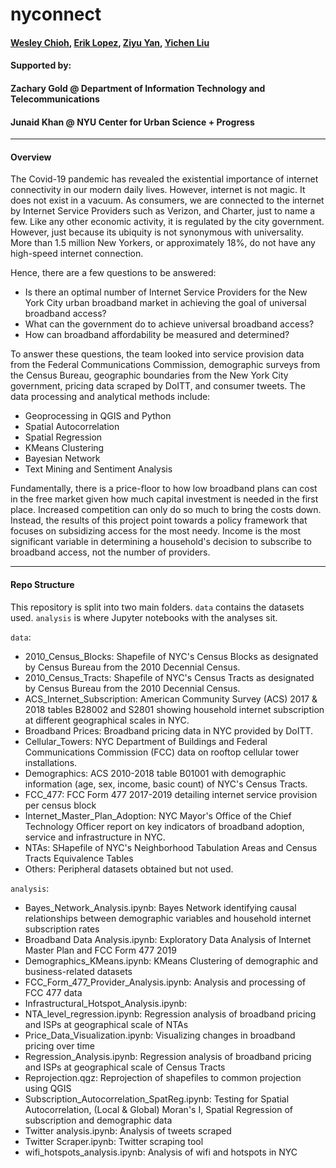 # nyconnect
#### [Wesley Chioh](https://github.com/westerleyy), [Erik Lopez](https://github.com/lobodemonte), [Ziyu Yan](https://github.com/ZiyuYan9), [Yichen Liu](https://github.com/lyc1005)  
#### Supported by: 
#### Zachary Gold @ Department of Information Technology and Telecommunications 
#### Junaid Khan @ NYU Center for Urban Science + Progress
---

#### Overview

The Covid-19 pandemic has revealed the existential importance of internet connectivity in our modern daily lives. However, internet is not magic. It does not exist in a vacuum. As consumers, we are connected to the internet by Internet Service Providers such as Verizon, and Charter, just to name a few. Like any other economic activity, it is regulated by the city government. However, just because its ubiquity is not synonymous with universality. More than 1.5 million New Yorkers, or approximately 18%, do not have any high-speed internet connection.  

Hence, there are a few questions to be answered:  
* Is there an optimal number of Internet Service Providers for the New York City urban broadband market in achieving the goal of universal broadband access?
* What can the government do to achieve universal broadband access?  
* How can broadband affordability be measured and determined?

To answer these questions, the team looked into service provision data from the Federal Communications Commission, demographic surveys from the Census Bureau, geographic boundaries from the New York City government, pricing data scraped by DoITT, and consumer tweets. The data processing and analytical methods include:
* Geoprocessing in QGIS and Python
* Spatial Autocorrelation
* Spatial Regression
* KMeans Clustering
* Bayesian Network
* Text Mining and Sentiment Analysis
  
Fundamentally, there is a price-floor to how low broadband plans can cost in the free market given how much capital investment is needed in the first place. Increased competition can only do so much to bring the costs down. Instead, the results of this project point towards a policy framework that focuses on subsidizing access for the most needy. Income is the most significant variable in determining a household's decision to subscribe to broadband access, not the number of providers.

---

#### Repo Structure

This repository is split into two main folders. `data` contains the datasets used. `analysis` is where Jupyter notebooks with the analyses sit.  

`data`:
* 2010_Census_Blocks:  Shapefile of NYC's Census Blocks as designated by Census Bureau from the 2010 Decennial Census.
* 2010_Census_Tracts:  Shapefile of NYC's Census Tracts as designated by Census Bureau from the 2010 Decennial Census.
* ACS_Internet_Subscription: American Community Survey (ACS) 2017 & 2018 tables B28002 and S2801 showing household internet subscription at different geographical scales in NYC.
* Broadband Prices: Broadband pricing data in NYC provided by DoITT.
* Cellular_Towers: NYC Department of Buildings and Federal Communications Commission (FCC) data on rooftop cellular tower installations.
* Demographics: ACS 2010-2018 table B01001 with demographic information (age, sex, income, basic count) of NYC's Census Tracts.
* FCC_477: FCC Form 477 2017-2019 detailing internet service provision per census block
* Internet_Master_Plan_Adoption: NYC Mayor's Office of the Chief Technology Officer report on key indicators of broadband adoption, service and infrastructure in NYC.
* NTAs: SHapefile of NYC's Neighborhood Tabulation Areas and Census Tracts Equivalence Tables
* Others: Peripheral datasets obtained but not used.  

`analysis`:  
* Bayes_Network_Analysis.ipynb: Bayes Network identifying causal relationships between demographic variables and household internet subscription rates
* Broadband Data Analysis.ipynb: Exploratory Data Analysis of Internet Master Plan and FCC Form 477 2019
* Demographics_KMeans.ipynb: KMeans Clustering of demographic and business-related datasets
* FCC_Form_477_Provider_Analysis.ipynb: Analysis and processing of FCC 477 data
* Infrastructural_Hotspot_Analysis.ipynb: 
* NTA_level_regression.ipynb: Regression analysis of broadband pricing and ISPs at geographical scale of NTAs 
* Price_Data_Visualization.ipynb: Visualizing changes in broadband pricing over time
* Regression_Analysis.ipynb: Regression analysis of broadband pricing and ISPs at geographical scale of Census Tracts
* Reprojection.qgz: Reprojection of shapefiles to common projection using QGIS
* Subscription_Autocorrelation_SpatReg.ipynb: Testing for Spatial Autocorrelation, (Local & Global) Moran's I, Spatial Regression of subscription and demographic data  
* Twitter analysis.ipynb: Analysis of tweets scraped 
* Twitter Scraper.ipynb: Twitter scraping tool
* wifi_hotspots_analysis.ipynb: Analysis of wifi and hotspots in NYC
